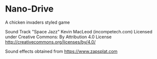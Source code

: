 # Nano-Drive
A chicken invaders styled game

Sound Track "Space Jazz" Kevin MacLeod (incompetech.com)
Licensed under Creative Commons: By Attribution 4.0 License
http://creativecommons.org/licenses/by/4.0/

Sound effects obtained from https://www.zapsplat.com
